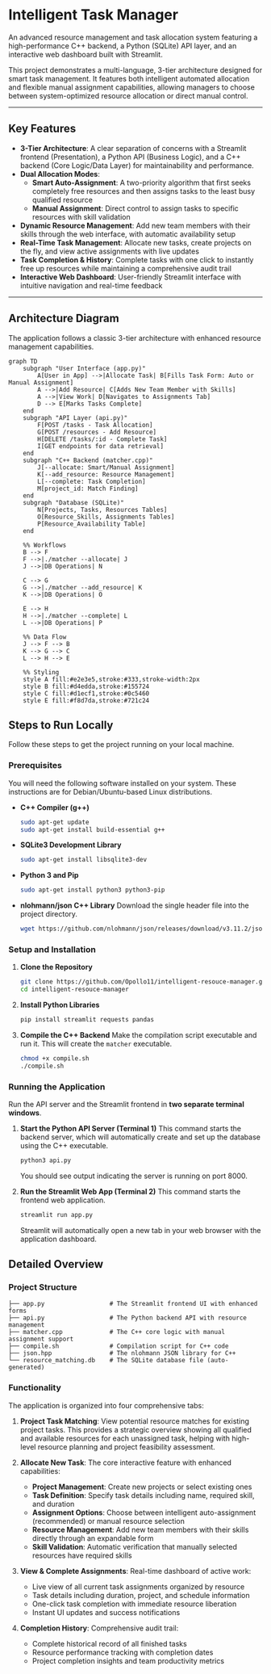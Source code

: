 # Intelligent Task Manager

An advanced resource management and task allocation system featuring a high-performance C++ backend, a Python (SQLite) API layer, and an interactive web dashboard built with Streamlit.

This project demonstrates a multi-language, 3-tier architecture designed for smart task management. It features both intelligent automated allocation and flexible manual assignment capabilities, allowing managers to choose between system-optimized resource allocation or direct manual control.

---

## Key Features

* **3-Tier Architecture**: A clear separation of concerns with a Streamlit frontend (Presentation), a Python API (Business Logic), and a C++ backend (Core Logic/Data Layer) for maintainability and performance.
* **Dual Allocation Modes**: 
  - **Smart Auto-Assignment**: A two-priority algorithm that first seeks completely free resources and then assigns tasks to the least busy qualified resource
  - **Manual Assignment**: Direct control to assign tasks to specific resources with skill validation
* **Dynamic Resource Management**: Add new team members with their skills through the web interface, with automatic availability setup
* **Real-Time Task Management**: Allocate new tasks, create projects on the fly, and view active assignments with live updates
* **Task Completion & History**: Complete tasks with one click to instantly free up resources while maintaining a comprehensive audit trail
* **Interactive Web Dashboard**: User-friendly Streamlit interface with intuitive navigation and real-time feedback

---

## Architecture Diagram

The application follows a classic 3-tier architecture with enhanced resource management capabilities.

```mermaid
graph TD
    subgraph "User Interface (app.py)"
        A[User in App] -->|Allocate Task| B[Fills Task Form: Auto or Manual Assignment]
        A -->|Add Resource| C[Adds New Team Member with Skills]
        A -->|View Work| D[Navigates to Assignments Tab]
        D --> E[Marks Tasks Complete]
    end
    subgraph "API Layer (api.py)"
        F[POST /tasks - Task Allocation]
        G[POST /resources - Add Resource]
        H[DELETE /tasks/:id - Complete Task]
        I[GET endpoints for data retrieval]
    end
    subgraph "C++ Backend (matcher.cpp)"
        J[--allocate: Smart/Manual Assignment]
        K[--add_resource: Resource Management]
        L[--complete: Task Completion]
        M[project_id: Match Finding]
    end
    subgraph "Database (SQLite)"
        N[Projects, Tasks, Resources Tables]
        O[Resource_Skills, Assignments Tables]
        P[Resource_Availability Table]
    end
    
    %% Workflows
    B --> F
    F -->|./matcher --allocate| J
    J -->|DB Operations| N
    
    C --> G  
    G -->|./matcher --add_resource| K
    K -->|DB Operations| O
    
    E --> H
    H -->|./matcher --complete| L
    L -->|DB Operations| P
    
    %% Data Flow
    J --> F --> B
    K --> G --> C
    L --> H --> E
    
    %% Styling
    style A fill:#e2e3e5,stroke:#333,stroke-width:2px
    style B fill:#d4edda,stroke:#155724
    style C fill:#d1ecf1,stroke:#0c5460
    style E fill:#f8d7da,stroke:#721c24
```

## Steps to Run Locally

Follow these steps to get the project running on your local machine.

### Prerequisites

You will need the following software installed on your system. These instructions are for Debian/Ubuntu-based Linux distributions.

* **C++ Compiler (g++)**
    ```sh
    sudo apt-get update
    sudo apt-get install build-essential g++
    ```
* **SQLite3 Development Library**
    ```sh
    sudo apt-get install libsqlite3-dev
    ```
* **Python 3 and Pip**
    ```sh
    sudo apt-get install python3 python3-pip
    ```
* **nlohmann/json C++ Library**
    Download the single header file into the project directory.
    ```sh
    wget https://github.com/nlohmann/json/releases/download/v3.11.2/json.hpp
    ```

### Setup and Installation

1.  **Clone the Repository**
    ```sh
    git clone https://github.com/Opollo11/intelligent-resouce-manager.git
    cd intelligent-resouce-manager
    ```

2.  **Install Python Libraries**
    ```sh
    pip install streamlit requests pandas
    ```

3.  **Compile the C++ Backend**
    Make the compilation script executable and run it. This will create the `matcher` executable.
    ```sh
    chmod +x compile.sh
    ./compile.sh
    ```

### Running the Application

Run the API server and the Streamlit frontend in **two separate terminal windows**.

1.  **Start the Python API Server (Terminal 1)**
    This command starts the backend server, which will automatically create and set up the database using the C++ executable.
    ```sh
    python3 api.py
    ```
    You should see output indicating the server is running on port 8000.

2.  **Run the Streamlit Web App (Terminal 2)**
    This command starts the frontend web application.
    ```sh
    streamlit run app.py
    ```
    Streamlit will automatically open a new tab in your web browser with the application dashboard.

## Detailed Overview

### Project Structure

```text
├── app.py                  # The Streamlit frontend UI with enhanced forms
├── api.py                  # The Python backend API with resource management
├── matcher.cpp             # The C++ core logic with manual assignment support
├── compile.sh              # Compilation script for C++ code
├── json.hpp                # The nlohmann JSON library for C++
└── resource_matching.db    # The SQLite database file (auto-generated)
```

### Functionality

The application is organized into four comprehensive tabs:

1.  **Project Task Matching**: View potential resource matches for existing project tasks. This provides a strategic overview showing all qualified and available resources for each unassigned task, helping with high-level resource planning and project feasibility assessment.

2.  **Allocate New Task**: The core interactive feature with enhanced capabilities:
    - **Project Management**: Create new projects or select existing ones
    - **Task Definition**: Specify task details including name, required skill, and duration
    - **Assignment Options**: Choose between intelligent auto-assignment (recommended) or manual resource selection
    - **Resource Management**: Add new team members with their skills directly through an expandable form
    - **Skill Validation**: Automatic verification that manually selected resources have required skills

3.  **View & Complete Assignments**: Real-time dashboard of active work:
    - Live view of all current task assignments organized by resource
    - Task details including duration, project, and schedule information  
    - One-click task completion with immediate resource liberation
    - Instant UI updates and success notifications

4.  **Completion History**: Comprehensive audit trail:
    - Complete historical record of all finished tasks
    - Resource performance tracking with completion dates
    - Project completion insights and team productivity metrics
